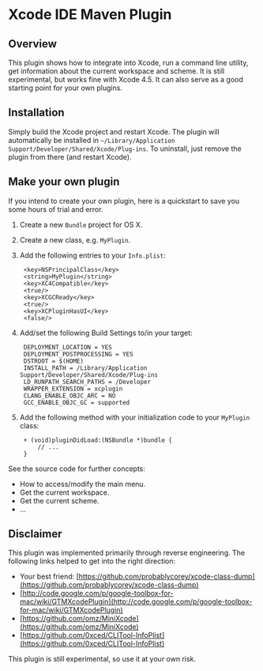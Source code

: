 # Xcode IDE Maven Plugin 

## Overview

This plugin shows how to integrate into Xcode, run a command line utility, get information about the current workspace and scheme. It is still experimental, but works fine with Xcode 4.5.
It can also serve as a good starting point for your own plugins.

## Installation

Simply build the Xcode project and restart Xcode. The plugin will automatically be installed in `~/Library/Application Support/Developer/Shared/Xcode/Plug-ins`. To uninstall, just remove the plugin from there (and restart Xcode).

## Make your own plugin

If you intend to create your own plugin, here is a quickstart to save you some hours of trial and error.

1. Create a new `Bundle` project for OS X.
2. Create a new class, e.g. `MyPlugin`.
3. Add the following entries to your `Info.plist`:

        <key>NSPrincipalClass</key>
        <string>MyPlugin</string>
        <key>XC4Compatible</key>
        <true/>
        <key>XCGCReady</key>
        <true/>
        <key>XCPluginHasUI</key>
        <false/>

4. Add/set the following Build Settings to/in your target:

        DEPLOYMENT_LOCATION = YES
        DEPLOYMENT_POSTPROCESSING = YES
        DSTROOT = $(HOME)
        INSTALL_PATH = /Library/Application Support/Developer/Shared/Xcode/Plug-ins
        LD_RUNPATH_SEARCH_PATHS = /Developer
        WRAPPER_EXTENSION = xcplugin
        CLANG_ENABLE_OBJC_ARC = NO
        GCC_ENABLE_OBJC_GC = supported

5. Add the following method with your initialization code to your `MyPlugin` class:

        + (void)pluginDidLoad:(NSBundle *)bundle {
            // ...
        }

See the source code for further concepts:
* How to access/modify the main menu.
* Get the current workspace.
* Get the current scheme.
* ...

## Disclaimer

This plugin was implemented primarily through reverse engineering. The following links helped to get into the right direction:
* Your best friend: [https://github.com/probablycorey/xcode-class-dump](https://github.com/probablycorey/xcode-class-dump)
* [http://code.google.com/p/google-toolbox-for-mac/wiki/GTMXcodePlugin](http://code.google.com/p/google-toolbox-for-mac/wiki/GTMXcodePlugin)
* [https://github.com/omz/MiniXcode](https://github.com/omz/MiniXcode)
* [https://github.com/0xced/CLITool-InfoPlist](https://github.com/0xced/CLITool-InfoPlist)

This plugin is still experimental, so use it at your own risk.